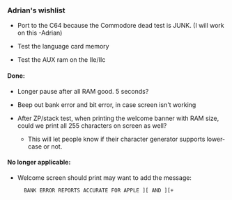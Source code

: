 ### Adrian's wishlist

- Port to the C64 because the Commodore dead test is JUNK. (I will work on this -Adrian)

- Test the language card memory

- Test the AUX ram on the IIe/IIc


#### Done:

- Longer pause after all RAM good. 5 seconds?

- Beep out bank error and bit error, in case screen isn't working

- After ZP/stack test, when printing the welcome banner with RAM size, could we print all 255 characters on screen as well?

  - This will let people know if their character generator supports lower-case or not.

#### No longer applicable:

- Welcome screen should print may want to add the message:

        BANK ERROR REPORTS ACCURATE FOR APPLE ][ AND ][+
